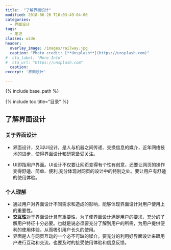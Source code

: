 ```yaml
---
title:  "了解界面设计"
modified: 2018-06-26 T16:03:49-04:00
categories: 
  - 界面设计
tags:
  - 笔记
classes: wide
header:
  overlay_image: /images/railway.jpg 
  caption: "Photo credit: [**Unsplash**](https://unsplash.com)"
#  cta_label: "More Info" 
#  cta_url: "https://unsplash.com"
  caption:
excerpt: '界面设计'

---
```


{% include base_path %}

{% include toc title="目录" %}

 
## 了解界面设计

### 关于界面设计

- 界面设计，又叫UI设计，是人与机器之间传递、交换信息的媒介，近年网络技术的进步，使得界面设计和研究备受关注。

- UI即指用户界面。UI设计不仅要让网页变得有个性有创意，还要让网页的操作变得舒适、简单、便利,充分体现对网页的设计中的特别之处。要让用户有舒适的使用体验。


### 个人理解
- 通过用户对界面设计不同需求和造成的影响，能够体现界面设计对用户使用上的重要性。
- **交互性**对于界面设计具有重要性，为了使界面设计满足用户的要求，充分的了解用户特征十分必要。也就是说必须要充分了解到用户的所需，为用户提供便利的使用体验，从而吸引用户长久的使用。
- 界面是人与网页互动的一个必不可缺的媒介，要充分的利用好界面设计来跟用户进行互动和交流，也要及时的接受使用体验和信息反馈。

